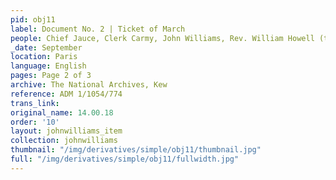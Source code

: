 ```yaml
---
pid: obj11
label: Document No. 2 | Ticket of March
people: Chief Jauce, Clerk Carmy, John Williams, Rev. William Howell (translator)
_date: September
location: Paris
language: English
pages: Page 2 of 3
archive: The National Archives, Kew
reference: ADM 1/1054/774
trans_link:
original_name: 14.00.18
order: '10'
layout: johnwilliams_item
collection: johnwilliams
thumbnail: "/img/derivatives/simple/obj11/thumbnail.jpg"
full: "/img/derivatives/simple/obj11/fullwidth.jpg"
---
```

